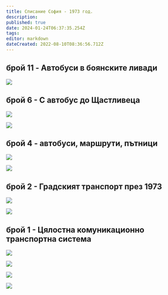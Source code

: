 ```yaml
---
title: Списание София - 1973 год.
description: 
published: true
date: 2024-01-24T06:37:35.254Z
tags: 
editor: markdown
dateCreated: 2022-08-10T08:36:56.712Z
---
```


## брой 11 - Aвтобуси в боянските ливади

![](/литература/списания/софия/1973/sof_1973_kn_11_0015-1.jpg)

## брой 6 - С автобус до Щастливеца

![](/литература/списания/софия/1973/sof_1973_kn_6_0016-1.jpg)

![](/литература/списания/софия/1973/sof_1973_kn_6_0017-1.jpg)

## брой 4 - aвтобуси, маршрути, пътници

![](/литература/списания/софия/1973/sof_1973_kn_4_0012-1.jpg)

![](/литература/списания/софия/1973/sof_1973_kn_4_0013-1.jpg)

## брой 2 - Градският транспорт през 1973

![](/литература/списания/софия/1973/sof_1973_kn_2_0014-1.jpg)

![](/литература/списания/софия/1973/sof_1973_kn_2_0015-1.jpg)

## брой 1 - Цялостна комуникационно транспортна система

![](/литература/списания/софия/1973/sof_1973_kn_1_0003-1.jpg)

![](/литература/списания/софия/1973/sof_1973_kn_1_0004-1.jpg)

![](/литература/списания/софия/1973/sof_1973_kn_1_0005-1.jpg)

![](/литература/списания/софия/1973/sof_1973_kn_1_0006-1.jpg)